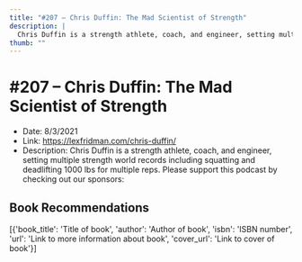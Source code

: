 ```yaml
---
title: "#207 – Chris Duffin: The Mad Scientist of Strength"
description: |
  Chris Duffin is a strength athlete, coach, and engineer, setting multiple strength world records including squatting and deadlifting 1000 lbs for multiple reps. Please support this podcast by checking out our sponsors:"
thumb: ""
---
```


# #207 – Chris Duffin: The Mad Scientist of Strength

  - Date: 8/3/2021
  - Link: https://lexfridman.com/chris-duffin/
  - Description: Chris Duffin is a strength athlete, coach, and engineer, setting multiple strength world records including squatting and deadlifting 1000 lbs for multiple reps. Please support this podcast by checking out our sponsors:

## Book Recommendations

[{'book_title': 'Title of book', 'author': 'Author of book', 'isbn': 'ISBN number', 'url': 'Link to more information about book', 'cover_url': 'Link to cover of book'}]